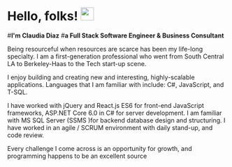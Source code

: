 

# Hello, folks! <img src="https://raw.githubusercontent.com/MartinHeinz/MartinHeinz/master/wave.gif" height ="30px" width="30px">
#**I'm Claudia Diaz**
#**a Full Stack Software Engineer & Business Consultant**

Being resourceful when resources are scarce has been my life-long specialty. I am a first-generation professional who went from South Central LA to Berkeley-Haas to the Tech start-up scene.

I enjoy building and creating new and interesting, highly-scalable applications. Languages that I am familiar with include: C#, JavaScript, and T-SQL.

I have worked with jQuery and React.js ES6 for front-end JavaScript frameworks, ASP.NET Core 6.0 in C# for server development. I am familiar with MS SQL Server (SSMS )for backend database design and structuring. I have worked in an agile / SCRUM environment with daily stand-up, and code review.

Every challenge I come across is an opportunity for growth, and programming happens to be an excellent source
